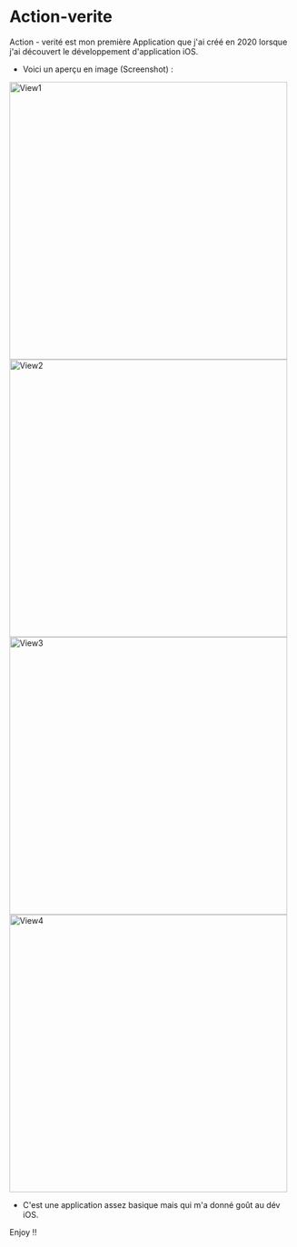 # Action-verite
Action - verité est mon première Application que j'ai créé en 2020 lorsque j'ai découvert le développement d'application iOS. 

- Voici un aperçu en image (Screenshot) :

<img width="489" alt="View1" src="https://user-images.githubusercontent.com/46799991/154820982-51dddb68-cd98-48e0-bea4-ab507db7af42.png">
<img width="489" alt="View2" src="https://user-images.githubusercontent.com/46799991/154820987-b50fbd4a-5744-43b6-bf64-eeb257877493.png">
<img width="489" alt="View3" src="https://user-images.githubusercontent.com/46799991/154820988-df9f7a8c-9d85-4eec-9f64-b6f6e31efca7.png">
<img width="489" alt="View4" src="https://user-images.githubusercontent.com/46799991/154820989-8eea8b3e-e89c-40d6-a9bc-888e298e02e8.png">

- C'est une application assez basique mais qui m'a donné goût au dév iOS. 

Enjoy ‼️
